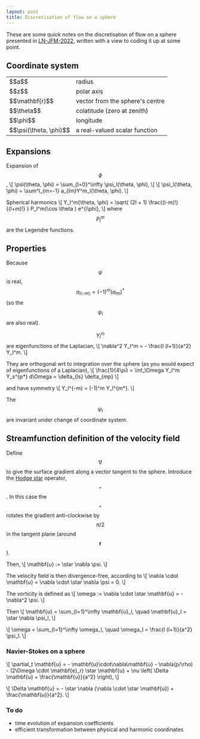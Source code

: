 ```yaml
---
layout: post
title: Discretisation of flow on a sphere
---
```


These are some quick notes on the discretisation of flow on a sphere presented in [LN-JFM-2022], written with a view to coding it up at some point.


## Coordinate system

<table>
  <tbody>
    <tr>
      <td>$$a$$</td>
      <td>radius</td>
    </tr>
    <tr>
      <td>$$z$$</td>
      <td>polar axis</td>
    </tr>
    <tr>
      <td>$$\mathbf{r}$$</td>
      <td>vector from the sphere's centre</td>
    </tr>
    <tr>
      <td>$$\theta$$</td>
      <td>colatitude (zero at zenith)</td>
    </tr>
    <tr>
      <td>$$\phi$$</td>
      <td>longitude</td>
    </tr>
    <tr>
      <td>$$\psi(\theta, \phi)$$</td>
      <td>a real-valued scalar function</td>
    </tr>
  </tbody>
</table>


## Expansions

Expansion of $$\phi$$,
\\[
    \psi(\theta, \phi) = \sum_{l=0}^\infty \psi_l(\theta, \phi),
\\]
\\[
    \psi_l(\theta, \phi) = \sum^l_{m=-1} a_{lm}Y^m_l(\theta, \phi).
\\]

Spherical harmonics
\\[ Y_l^m(\theta, \phi) = \sqrt{ (2l + 1) \frac{(l-m)!}{(l+m)!} } P_l^m(\cos \theta ) e^{i\phi}, \\]
where $$P_l^m$$ are the Legendre functions.


## Properties

Because $$\psi$$ is real,
$$a_{l(-m)} = (-1)^m (a_{lm})^*$$
(so the $$\psi_l$$ are also real).

$$Y_l^m$$ are eigenfunctions of the Laplacian,
\\[
    \nabla^2 Y_l^m = - \frac{l (l+1)}{a^2} Y_l^m.
\\]

They are orthogonal wrt to integration over the sphere (as you would expect of eigenfunctions of a Laplacian),
\\[
    \frac{1}{4\pi} = \int_\Omega Y_l^m Y_s^{p*} d\Omega = \delta_{ls} \delta_{mp}
\\]

and have symmetry
\\[
    Y_l^{-m} = (-1)^m Y_l^{m*}.
\\]

The $$\psi_l$$ are invariant under change of coordinate system.


## Streamfunction definition of the velocity field

Define $$\nabla$$ to give the surface gradient along a vector tangent to the sphere.
Introduce the [Hodge star](https://en.wikipedia.org/wiki/Hodge_star_operator) operator, $$\star$$.
In this case the $$\star$$ rotates the gradient anti-clockwise by $$\pi/2$$ in the tangent plane (around $$\mathbf{r}$$).

Then,
\\[
    \mathbf{u} := \star \nabla \psi.
\\]

The velocity field is then divergence-free, according to
\\[
    \nabla \cdot \mathbf{u} = \nabla \cdot \star \nabla \psi = 0.
\\]

The vorticity is defined as
\\[
    \omega := \nabla \cdot \star \mathbf{u} = - \nabla^2 \psi.
\\]

Then
\\[
    \mathbf{u} = \sum_{l=1}^\infty \mathbf{u}_l, \quad \mathbf{u}_l = \star \nabla \psi_l,
\\]

\\[
    \omega = \sum_{l=1}^\infty \omega_l, \quad \omega_l = \frac{l (l+1)}{a^2} \psi_l.
\\]


### Navier-Stokes on a sphere

\\[
    \partial_t \mathbf{u} = - \mathbf{u}\cdot\nabla\mathbf{u} - \nabla(p/\rho) - (2\Omega \cdot \mathbf{e}_r) \star \mathbf{u} + \nu \left( \Delta \mathbf{u} + \frac{\mathbf{u}}{a^2} \right),
\\]

\\[
    \Delta \mathbf{u} = - \star \nabla (\nabla \cdot \star \mathbf{u}) + \frac{\mathbf{u}}{a^2}.
\\]


### To do

* time evolution of expansion coefficients
* efficient transformation between physical and harmonic coordinates


[LN-JFM-2022]: https://doi.org/10.1017/jfm.2021.1130

